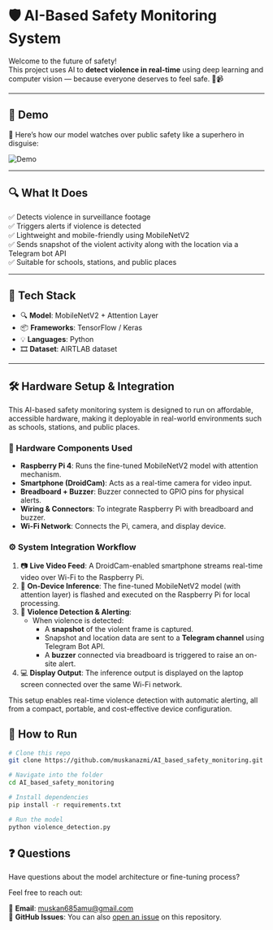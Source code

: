 # 🛡️ AI-Based Safety Monitoring System

Welcome to the future of safety!  
This project uses AI to **detect violence in real-time** using deep learning and computer vision — because everyone deserves to feel safe. 🧠📹

---

## 🚨 Demo

🎥 Here’s how our model watches over public safety like a superhero in disguise:

![Demo](demo/video-SqtunTxx-online-video-cutt.gif)

---

## 🔍 What It Does

✅ Detects violence in surveillance footage  
✅ Triggers alerts if violence is detected  
✅ Lightweight and mobile-friendly using MobileNetV2  
✅ Sends snapshot of the violent activity along with the location via a Telegram bot API  
✅ Suitable for schools, stations, and public places  

---

## 🧠 Tech Stack

- 🔍 **Model**: MobileNetV2 + Attention Layer  
- 📦 **Frameworks**: TensorFlow / Keras  
- 💡 **Languages**: Python  
- 🎞️ **Dataset**: AIRTLAB dataset

---
## 🛠️ Hardware Setup & Integration

This AI-based safety monitoring system is designed to run on affordable, accessible hardware, making it deployable in real-world environments such as schools, stations, and public places.

### 🔧 Hardware Components Used
- **Raspberry Pi 4**: Runs the fine-tuned MobileNetV2 model with attention mechanism.
- **Smartphone (DroidCam)**: Acts as a real-time camera for video input.
- **Breadboard + Buzzer**: Buzzer connected to GPIO pins for physical alerts.
- **Wiring & Connectors**: To integrate Raspberry Pi with breadboard and buzzer.
- **Wi-Fi Network**: Connects the Pi, camera, and display device.

### ⚙️ System Integration Workflow
1. 📷 **Live Video Feed**: A DroidCam-enabled smartphone streams real-time video over Wi-Fi to the Raspberry Pi.
2. 🧠 **On-Device Inference**: The fine-tuned MobileNetV2 model (with attention layer) is flashed and executed on the Raspberry Pi for local processing.
3. 🚨 **Violence Detection & Alerting**:
   - When violence is detected:
     - A **snapshot** of the violent frame is captured.
     - Snapshot and location data are sent to a **Telegram channel** using Telegram Bot API.
     - A **buzzer** connected via breadboard is triggered to raise an on-site alert.
4. 💻 **Display Output**: The inference output is displayed on the laptop screen connected over the same Wi-Fi network.

This setup enables real-time violence detection with automatic alerting, all from a compact, portable, and cost-effective device configuration.

## 🚀 How to Run

```bash
# Clone this repo
git clone https://github.com/muskanazmi/AI_based_safety_monitoring.git

# Navigate into the folder
cd AI_based_safety_monitoring

# Install dependencies
pip install -r requirements.txt

# Run the model
python violence_detection.py
```
## ❓ Questions

Have questions about the model architecture or fine-tuning process?

Feel free to reach out:

📧 **Email**: [muskan685amu@gmail.com](mailto:muskan685amu@gmail.com)  
🐙 **GitHub Issues**: You can also [open an issue](https://github.com/muskanazmi/AI_based_safety_monitoring/issues) on this repository.

